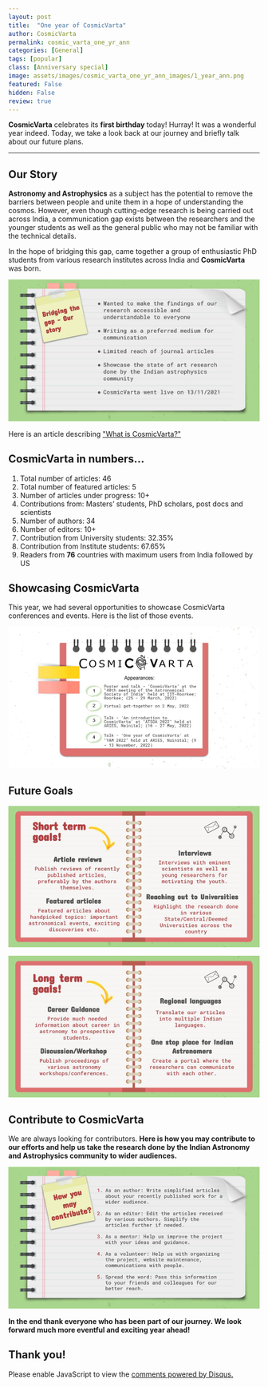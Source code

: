```yaml
---
layout: post
title:  "One year of CosmicVarta"
author: CosmicVarta
permalink: cosmic_varta_one_yr_ann
categories: [General]
tags: [popular]
class: [Anniversary special]
image: assets/images/cosmic_varta_one_yr_ann_images/1_year_ann.png
featured: False
hidden: False
review: true
---
```

>
**CosmicVarta** celebrates its **first birthday** today! Hurray!
It was a wonderful year indeed.
Today, we take a look back at our journey and briefly talk about our future plans.
>
---

## Our Story

**Astronomy and Astrophysics** as a subject has the potential to remove the barriers between people and unite them in a hope of understanding the cosmos. However, even though cutting-edge research is being carried out across India, a communication gap exists between the researchers and the younger students as well as the general public who may not be familiar with the technical details.

In the hope of bridging this gap, came together a group of enthusiastic PhD students from various research institutes across India and **CosmicVarta** was born.

<p align="center">
  <img src="../assets/images/cosmic_varta_one_yr_ann_images/our_story.jpg">
</p>

<p align = "center">
</p>

Here is an article describing <a href="https://cosmicvarta.in/welcome-to-cosmicvarta-team/" target="_blank">"What is CosmicVarta?"</a>

## CosmicVarta in numbers...

1. Total number of articles: 46 
2. Total number of featured articles: 5
3. Number of articles under progress: 10+
4. Contributions from: Masters’ students, PhD scholars, post docs and scientists
5. Number of authors: 34 
6. Number of editors: 10+
7. Contribution from University students: 32.35%
8. Contribution from Institute students: 67.65%
9. Readers from **76** countries with maximum users from India followed by US

## Showcasing CosmicVarta

This year, we had several opportunities to showcase CosmicVarta conferences and events. Here is the list of those events.

<p align="center">
  <img src="../assets/images/cosmic_varta_one_yr_ann_images/cv_appearances.jpg">
</p>

<p align = "center">
</p>

## Future Goals

<p align="center">
  <img src="../assets/images/cosmic_varta_one_yr_ann_images/goals_short.jpg">
</p>

<p align = "center">
</p>

<p align="center">
  <img src="../assets/images/cosmic_varta_one_yr_ann_images/goals_long.jpg">
</p>

<p align = "center">
</p>

## Contribute to CosmicVarta

We are always looking for contributors.
**Here is how you may contribute to our efforts and help us take the research done by the Indian Astronomy and Astrophysics community to wider audiences.**

<p align="center">
  <img src="../assets/images/cosmic_varta_one_yr_ann_images/contribute.jpg">
</p>

<p align = "center">
</p>

**In the end thank everyone who has been part of our journey. We look forward much more eventful and exciting year ahead!**

## Thank you!

<div id="disqus_thread"></div>
<script>
    /**
    *  RECOMMENDED CONFIGURATION VARIABLES: EDIT AND UNCOMMENT THE SECTION BELOW TO INSERT DYNAMIC VALUES FROM YOUR PLATFORM OR CMS.
    *  LEARN WHY DEFINING THESE VARIABLES IS IMPORTANT: https://disqus.com/admin/universalcode/#configuration-variables    */
    /*
    var disqus_config = function () {
    this.page.url = PAGE_URL;  // Replace PAGE_URL with your page's canonical URL variable
    this.page.identifier = PAGE_IDENTIFIER; // Replace PAGE_IDENTIFIER with your page's unique identifier variable
    };
    */
    (function() { // DON'T EDIT BELOW THIS LINE
    var d = document, s = d.createElement('script');
    s.src = 'https://cosmicvarta-in.disqus.com/embed.js';
    s.setAttribute('data-timestamp', +new Date());
    (d.head || d.body).appendChild(s);
    })();
</script>
<noscript>Please enable JavaScript to view the <a href="https://disqus.com/?ref_noscript">comments powered by Disqus.</a></noscript>

